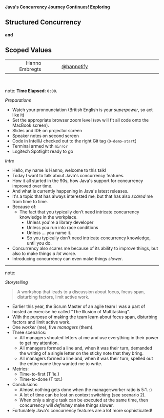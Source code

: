 <!-- .slide: data-background-opacity="1.0" -->

#### Java's Concurrency Journey Continues! Exploring
## Structured Concurrency 
#### and
## Scoped Values

<table>
    <tr>
        <td style="text-align: right; vertical-align: middle;" width="25%">Hanno Embregts</td>
        <td style="text-align: left; padding: 0 0 0 0; vertical-align: middle;"><img width="16%" data-src="img/logos/ace-pro-spade.png" class="no-background" style="margin-top: 30px; vertical-align: middle;"/><img width="22%" data-src="img/logos/java-champion.png" class="no-background" style="margin-top: 30px; vertical-align: middle;"/></td>
        <td style="text-align: right; vertical-align: middle;"><img width="20%" data-src="img/icons/twitter-white.png" class="no-background" style="margin-top: 35px"/></td>
        <td style="vertical-align: middle; padding: 0 0 0 0"><a href="https://www.twitter.com/hannotify">@hannotify</a></td>
    </tr>
</table>
<img data-src="img/logos/java-community-logo.png" width="9%" class="no-background" style="margin-right: 2em">
<img data-src="img/logos/devoxx.png" width="20%" class="no-background"/>
<br/>

note:
**Time Elapsed:** `0:00`.

*Preparations*

* Watch your pronounciation (British English is your _superpower_, so act like it)
* Set the appropriate browser zoom level (`80%` will fit all code onto the MacBook screen).
* Slides and IDE on projector screen
* Speaker notes on second screen
* Code in IntelliJ checked out to the right Git tag (`0-demo-start`)
* Terminal armed with `mirror` 
* Logitech Spotlight ready to go

*Intro*

* Hello, my name is Hanno, welcome to this talk!
* Today I want to talk about Java's concurrency features.
* How it all started in the 90s, how Java's support for concurrency improved over time.
* And what is currently happening in Java's latest releases.
* It's a topic that has always interested me, but that has also *scared* me from time to time.
* Because of:
  * The fact that you typically don't need intricate concurrency knowledge in the workplace.
    * Unless you're a library developer
    * Unless you run into race conditions
    * Unless ... you name it.
    * So you typically don't need intricate concurrency knowledge, until you do.
* Concurrency also scares me because of its ability to improve things, but also to make things *a lot* worse.
* Introducing concurrency can even make things *slower*.

---

<!-- .slide: data-background="img/background/the-illusion-of-multitasking.jpeg" data-background-color="black" data-background-opacity="1.0" data-background-size="contain" -->

note:

*Storytelling*

> A workshop that leads to a discussion about focus, focus span, disturbing factors, limit active work.
* Earlier this year, the Scrum Master of an agile team I was a part of hosted an exercise he called "The Illusion of Multitasking".
* With the purpose of making the team learn about focus span, disturbing factors and limit active work.
* One *worker* (me), five *managers* (them).
* Three scenarios:
  * All managers shouted letters at me and use everything in their power to get my attention. 
  * All managers formed a line and, when it was their turn, demanded the writing of a single letter on the sticky note that they bring.
  * All managers formed a line and, when it was their turn, spelled out the entire name they wanted me to write.
* Metrics:
  * Time-to-first (T 1e.)
  * Time-to-done (T tot.)
* Conclusions:
  * Almost nothing gets done when the manager:worker ratio is 5:1. :)
  * A lot of time can be lost on context switching (see scenario 2).
  * When only a single task can be executed at the same time, then concurrency will *definitely* make things slower.
* Fortunately Java's concurrency features are a lot more sophisticated!
